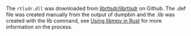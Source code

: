 The `rtlsdr.dll` was downloaded from [librtlsdr/librtlsdr](https://github.com/librtlsdr/librtlsdr) on Github.
The .def file was created manually from the output of dumpbin and the .lib was created with the lib command, see [Using libmpv in Rust](https://connorcode.com/writing/tutorial/using-libmpv-in-rust#windows) for more information on the process.
